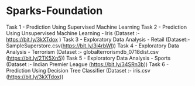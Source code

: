 # Sparks-Foundation
Task 1 - Prediction Using Supervised Machine Learning
Task 2 - Prediction Using Unsupervised Machine Learning - Iris (Dataset :- https://bit.ly/3kXTdox )
Task 3 - Exploratory Data Analysis - Retail (Dataset:- SampleSuperstore.csv(https://bit.ly/3i4rbWl))
Task 4 - Exploratory Data Analysis - Terrorism (Dataset :- globalterrorismdb_0718dist.csv (https://bit.ly/2TK5Xn5))
Task 5 - Exploratory Data Analysis - Sports (Dataset :- Indian Premier League (https://bit.ly/34SRn3b))
Task 6 - Prediction Using Decision Tree Classifier (Dataset :- iris.csv (https://bit.ly/3kXTdox))
